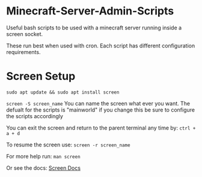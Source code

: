 # Minecraft-Server-Admin-Scripts

Useful bash scripts to be used with a minecraft server running inside a screen socket.

These run best when used with cron. Each script has different configuration requirements.


# Screen Setup

```sudo apt update && sudo apt install screen```

```screen -S screen_name```
You can name the screen what ever you want. The defualt for the scripts is "mainworld" if you change this be sure to configure the scripts accordingly

You can exit the screen and return to the parent terminal any time by:
```ctrl + a + d```

To resume the screen use:
```screen -r screen_name```

For more help run:
```man screen```

Or see the docs: [Screen Docs](https://www.gnu.org/software/screen/manual/screen.html)

